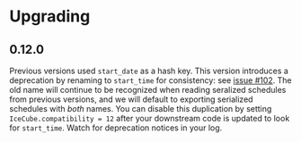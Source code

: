 # Upgrading

## 0.12.0

Previous versions used `start_date` as a hash key. This version introduces a
deprecation by renaming to `start_time` for consistency: see 
[issue #102][issue-102]. The old name will continue to be recognized when
reading seralized schedules from previous versions, and we will default to
exporting serialized schedules with *both* names. You can disable this
duplication by setting `IceCube.compatibility = 12` after your downstream code
is updated to look for `start_time`. Watch for deprecation notices in your log.

[issue-102]: https://github.com/seejohnrun/ice_cube/issues/102
